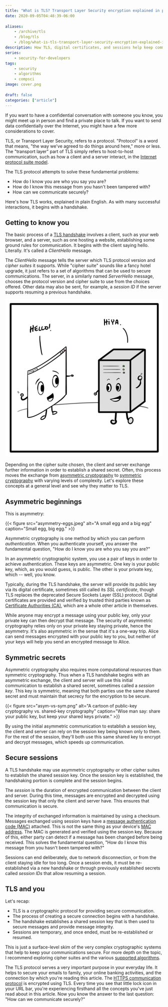 ```yaml
---
title: "What is TLS? Transport Layer Security encryption explained in plain english"
date: 2020-09-05T04:48:39-06:00

aliases:
    - /archive/tls
    - /blog/tls
    - /blog/what-is-tls-transport-layer-security-encryption-explained-in-plain-english/
description: How TLS, digital certificates, and sessions help keep communications secure.
series:
    - security-for-developers
tags:
    - security
    - algorithms
    - compsci
image: cover.png
 
draft: false
categories: ["article"]
---
```


If you want to have a confidential conversation with someone you know, you might meet up in person and find a private place to talk. If you want to send data confidentially over the Internet, you might have a few more considerations to cover.

TLS, or Transport Layer Security, refers to a protocol. "Protocol" is a word that means, "the way we've agreed to do things around here," more or less. The "transport layer" part of TLS simply refers to host-to-host communication, such as how a client and a server interact, in the [Internet protocol suite model](https://en.wikipedia.org/wiki/Internet_protocol_suite).

The TLS protocol attempts to solve these fundamental problems:

- How do I know you are who you say you are?
- How do I know this message from you hasn't been tampered with?
- How can we communicate securely?

Here's how TLS works, explained in plain English. As with many successful interactions, it begins with a handshake.

## Getting to know you

The basic process of a [TLS handshake](https://en.wikipedia.org/wiki/Transport_Layer_Security#TLS_handshake) involves a client, such as your web browser, and a server, such as one hosting a website, establishing some ground rules for communication. It begins with the client saying hello. Literally. It's called a *ClientHello* message.

The *ClientHello* message tells the server which TLS protocol version and _cipher suites_ it supports. While "cipher suite" sounds like a fancy hotel upgrade, it just refers to a set of algorithms that can be used to secure communications. The server, in a similarly named *ServerHello* message, chooses the protocol version and cipher suite to use from the choices offered. Other data may also be sent, for example, a _session ID_ if the server supports resuming a previous handshake.

![A cartoon of a client and server saying hello](hello-hello.png)

Depending on the cipher suite chosen, the client and server exchange further information in order to establish a shared secret. Often, this process moves the exchange from [asymmetric cryptography](https://en.wikipedia.org/wiki/Public-key_cryptography) to [symmetric cryptography](https://en.wikipedia.org/wiki/Symmetric-key_algorithm) with varying levels of complexity. Let's explore these concepts at a general level and see why they matter to TLS.

## Asymmetric beginnings

This is asymmetry:

{{< figure src="asymmetry-eggs.jpeg" alt="A small egg and a big egg" caption="Small egg, big egg." >}}

Asymmetric cryptography is one method by which you can perform _authentication_. When you authenticate yourself, you answer the fundamental question, "How do I know you are who you say you are?"

In an asymmetric cryptographic system, you use a pair of keys in order to achieve authentication. These keys are asymmetric. One key is your public key, which, as you would guess, is public. The other is your private key, which -- well, you know.

Typically, during the TLS handshake, the server will provide its public key via its digital certificate, sometimes still called its _SSL certificate_, though TLS replaces the deprecated Secure Sockets Layer (SSL) protocol. Digital certificates are provided and verified by trusted third parties known as [Certificate Authorities (CA)](https://en.wikipedia.org/wiki/Certificate_authority), which are a whole other article in themselves.

While anyone may encrypt a message using your public key, only your private key can then decrypt that message. The security of asymmetric cryptography relies only on your private key staying private, hence the asymmetry. It's also asymmetric in the sense that it's a one-way trip. Alice can send messages encrypted with your public key to you, but neither of your keys will help you send an encrypted message to Alice.

## Symmetric secrets

Asymmetric cryptography also requires more computational resources than symmetric cryptography. Thus when a TLS handshake begins with an asymmetric exchange, the client and server will use this initial communication to establish a shared secret, sometimes called a _session key_. This key is symmetric, meaning that both parties use the same shared secret and must maintain that secrecy for the encryption to be secure.

{{< figure src="asym-vs-sym.png" alt="A cartoon of public-key cryptography vs. shared-key cryptography" caption="Wise man say: share your public key, but keep your shared keys private." >}}

By using the initial asymmetric communication to establish a session key, the client and server can rely on the session key being known only to them. For the rest of the session, they'll both use this same shared key to encrypt and decrypt messages, which speeds up communication.

## Secure sessions

A TLS handshake may use asymmetric cryptography or other cipher suites to establish the shared session key. Once the session key is established, the handshaking portion is complete and the session begins.

The _session_ is the duration of encrypted communication between the client and server. During this time, messages are encrypted and decrypted using the session key that only the client and server have. This ensures that communication is secure.

The integrity of exchanged information is maintained by using a checksum. Messages exchanged using session keys have a [message authentication code (MAC)](https://en.wikipedia.org/wiki/Message_authentication_code) attached. This is not the same thing as your device's [MAC address](https://en.wikipedia.org/wiki/MAC_address). The MAC is generated and verified using the session key. Because of this, either party can detect if a message has been changed before being received. This solves the fundamental question, "How do I know this message from you hasn't been tampered with?"

Sessions can end deliberately, due to network disconnection, or from the client staying idle for too long. Once a session ends, it must be re-established via a new handshake or through previously established secrets called _session IDs_ that allow resuming a session.

## TLS and you

Let's recap:

- TLS is a cryptographic protocol for providing secure communication.
- The process of creating a secure connection begins with a handshake.
- The handshake establishes a shared session key that is then used to secure messages and provide message integrity.
- Sessions are temporary, and once ended, must be re-established or resumed.

This is just a surface-level skim of the very complex cryptographic systems that help to keep your communications secure. For more depth on the topic, I recommend exploring cipher suites and the various [supported algorithms](https://en.wikipedia.org/wiki/Cipher_suite#Supported_algorithms).

The TLS protocol serves a very important purpose in your everyday life. It helps to secure your emails to family, your online banking activities, and the connection by which you're reading this article. The [HTTPS communication protocol](https://en.wikipedia.org/wiki/HTTPS) is encrypted using TLS. Every time you see that little lock icon in your URL bar, you're experiencing firsthand all the concepts you've just read about in this article. Now you know the answer to the last question: "How can we communicate securely?"

